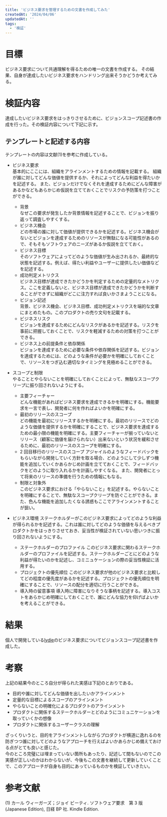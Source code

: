 ```yaml
---
title: 'ビジネス要求を管理するための文書を作成してみた'
createdAt: '2024/04/06'
updatedAt: ''
tags:
  - '検証'
---
```


# 目標

ビジネス要求について共通理解を得るための唯一の文書を作成する。
その結果、自身が達成したいビジネス要求をハンドリング出来そうかどうか考えてみる。

# 検証内容

達成したいビジネス要求をはっきりさせるために、ビジョンスコープ記述書の作成を行った。その検証内容について下記に示す。

## テンプレートと記述する内容

テンプレートの内容は文献(1)を参考に作成している。

- ビジネス要求  
   基本的にここには、組織をアラインメントするための情報を記載する。
  組織が誰に対してどんな価値を提供するか、それによってどんな利益を得たいかを記述する。
  また、ビジョンだけでなくそれを達成するためにどんな障害があるかなどもあらかじめ仮説を立てておくことでリスクの予防策を打つことができる。

  - 背景  
    なぜこの要求が発生したか背景情報を記述することで、ビジョンを振り返って調査しやすくする。
  - ビジネス機会  
    どの市場の誰に対して価値が提供できるかを記述する。ビジネス機会がないとビジョンを達成するためのリソースが無駄になる可能性があるので、そもそもソフトウェアのニーズがあるか仮説を立てておく。
  - ビジネス目標  
    そのソフトウェアによってどのような価値が生み出されるか、最終的な状態を記述する。例えば、得たい利益やユーザーに提供したい価値などを記述する。
  - 成功判定メトリクス  
    ビジネス目標が達成できたかどうかを判定するための定量的なメトリクス。ここを定義しないと、ビジネス目標が達成できたかどうかを判断することができずに組織がどこに注力すれば良いかさまようことになる。
  - ビジョン記述  
    背景、ビジネス機会、ビジネス目標、成功判定メトリクスを端的な文章にまとめたもの。このプロダクトの売り文句を記載する。
  - ビジネスリスク  
    ビジョンを達成するためにどんなリスクがあるかを記述する。リスクを事前に把握しておくことで、リスクを軽減するための対策を打つことができる。
  - ビジネス上の前提条件と依存関係  
    ビジョンを達成するために必要な条件や依存関係を記述する。ビジョンを達成するためには、どのような条件が必要かを明確にしておくことで、リソースをつぎ込む適切なタイミングを見極めることができる。

- スコープと制限  
  やることとやらないことを明確にしておくことによって、無駄なスコープクリープに振り回されないようにする。
  - 主要フィーチャー  
    どんな機能があればビジネス要求を達成できるかを明確にする。機能要求を一言で表し、開発者に何を作ればよいかを明確にする。
  - 最初のリリースのスコープ  
    どの機能を最初にリリースするかを明確にする。最初のリリースでどのような価値を提供するかを明確にすることで、ビジネス要求を達成するための最小限の機能を明確にする。主要フィーチャーが揃っていないとリリース（顧客に価値を届けられない）出来ないという状況を緩和させるために、最初のリリースのスコープを明確にする。
  - 2 回目移行のリリースのスコープ
    アジャイルのようなフィードバックをもらいながら開発していく方針を取る場合、どのようにして少しずつ機能を追加していくかあらかじめ計画を立てておくことで、フィードバックをどのように取り入れるかを計画しやすくなる。
    また、開発者にとって将来のリリースの準備を行うための情報にもなる。
  - 制限と対象外  
    このビジネス要求における「やらないこと」を記述する。やらないことを明確にすることで、無駄なスコープクリープを防ぐことができる。また、色んな機能を追加したくなる誘惑もここでアラインメントすることが狙い。
- ビジネス環境
  ステークホルダーがこのビジネス要求によってどのような利益が得られるかを記述する。これは誰に対してどのような価値を与えるべきプロダクトかをはっきりさせておき、妥当性が検証されていない思いつきに振り回されないようにする。
  - ステークホルダーのプロファイル
    このビジネス要求に関わるステークホルダーのプロファイルを記述する。ステークホルダーごとにどのような利益が得たいのかを記述し、コミニュケーションの際の妥当性検証に活用する。
  - プロジェクトの優先順位
    このビジネス要求が他のビジネス要求と比較してどの程度の優先度があるかを記述する。プロジェクトの優先順位を明確にすることで、リソースの配分を適切に行うことができる。
  - 導入時の留意事項
    導入時に障害になりそうな事柄を記述する。導入コストをあらかじめ明確にしておくことで、誰にどんな協力を仰げばよいかを考えることができる。

# 結果

個人で開発している[lydie](https://github.com/Seyyyy/lydie-server/wiki/%E3%83%93%E3%82%B8%E3%83%A7%E3%83%B3%E3%82%B9%E3%82%B3%E3%83%BC%E3%83%97%E8%A8%98%E8%BF%B0%E6%9B%B8#%E3%82%B9%E3%83%86%E3%83%BC%E3%82%AF%E3%83%9B%E3%83%AB%E3%83%80%E3%83%BC%E3%81%AE%E3%83%97%E3%83%AD%E3%83%95%E3%82%A1%E3%82%A4%E3%83%AB)のビジネス要求についてビジョンスコープ記述書を作成した。

# 考察

上記の結果今のところ自分が得られた実感は下記のとおりである。

- 目的や誰に対してどんな価値を出したいかアラインメント
- 定量的な目標によるスコープのアラインメント
- やらないことの明確化によるプロダクトのアラインメント
- プロダクトに関係するステークホルダーとどのようにコミュニケーションを取っていくかの想像
- プロダクトに関係するユーザークラスの理解

ざっくりいうと、目的をアラインメントしながらプロダクトが横道に逸れるのを防ぎつつ誰に対してどのようなアプローチを行えばよいかあらかじめ備えておける点がとても良いと感じた。  
今のところ完璧には埋まっていない箇所もあったり、記述して間もないのでこの実感が正しいのかはわからないが、今後もこの文書を継続して更新していくことで、このアプローチが自身も目的にあっているものかを検証していきたい。

# 参考文献

(1) カール ウィーガーズ；ジョイ ビーティ. ソフトウェア要求　第 3 版 (Japanese Edition), 日経 BP 社. Kindle Edition.

